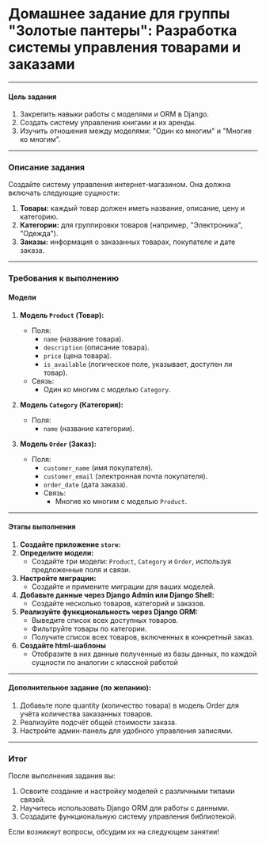 # Домашнее задание для группы "Золотые пантеры": Разработка системы управления товарами и заказами

---

#### **Цель задания**

1. Закрепить навыки работы с моделями и ORM в Django.
2. Создать систему управления книгами и их аренды.
3. Изучить отношения между моделями: "Один ко многим" и "Многие ко многим".

---

### **Описание задания**

Создайте систему управления интернет-магазином. Она должна включать следующие сущности:

1. **Товары:** каждый товар должен иметь название, описание, цену и категорию.
2. **Категории:** для группировки товаров (например, "Электроника", "Одежда").
3. **Заказы:** информация о заказанных товарах, покупателе и дате заказа.

---

### **Требования к выполнению**

#### **Модели**

1. **Модель `Product` (Товар):**
   - Поля:
     - `name` (название товара).
     - `description` (описание товара).
     - `price` (цена товара).
     - `is_available` (логическое поле, указывает, доступен ли товар).
   - Связь:
     - Один ко многим с моделью `Category`.

2. **Модель `Category` (Категория):**
   - Поля:
     - `name` (название категории).

3. **Модель `Order` (Заказ):**
   - Поля:
     - `customer_name` (имя покупателя).
     - `customer_email` (электронная почта покупателя).
     - `order_date` (дата заказа).
     - Связь:
       - Многие ко многим с моделью `Product`.

---

#### **Этапы выполнения**

1. **Создайте приложение `store`:**     
2. **Определите модели:**    
    - Создайте три модели: `Product`, `Category` и `Order`, используя предложенные поля и связи.
3. **Настройте миграции:**    
    - Создайте и примените миграции для ваших моделей.
4. **Добавьте данные через Django Admin или Django Shell:**    
    - Создайте несколько товаров, категорий и заказов.
5. **Реализуйте функциональность через Django ORM:**    
    - Выведите список всех доступных товаров.
    - Фильтруйте товары по категории.
    - Получите список всех товаров, включенных в конкретный заказ.
6. **Создайте html-шаблоны**
   - Отобразите в них данные полученные из базы данных, по каждой сущности по аналогии с классной работой

---

#### **Дополнительное задание (по желанию):**

1. Добавьте поле quantity (количество товара) в модель Order для учёта количества заказанных товаров.
2. Реализуйте подсчёт общей стоимости заказа.
3. Настройте админ-панель для удобного управления записями.

---

### **Итог**

После выполнения задания вы:

1. Освоите создание и настройку моделей с различными типами связей.
2. Научитесь использовать Django ORM для работы с данными.
3. Создадите функциональную систему управления библиотекой.

Если возникнут вопросы, обсудим их на следующем занятии!